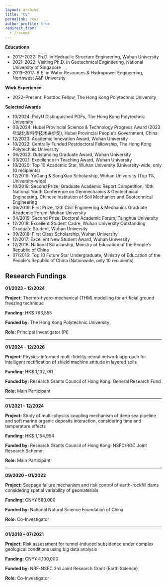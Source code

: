 ```yaml
---
layout: archive
title: "CV"
permalink: /cv/
author_profile: true
redirect_from:
  - /resume
---
```


**Educationn**
* 2017–2022: Ph.D. in Hydraulic Structure Engineering, Wuhan University
* 2021–2022: Visiting Ph.D. in Geotechnical Engineering, National University of Singapore
* 2013–2017: B.E. in Water Resources & Hydropower Engineering, Northwest A&F University

**Work Experience**
* 2022–Present: Postdoc Fellow, The Hong Kong Polytechnic University
  
**Selected Awards**
*	10/2024: PolyU Distinguished PDFs, The Hong Kong Polytechnic University
*	03/2024: Hubei Provincial Science & Technology Progress Award (2023年湖北省科学技术进步奖), Hubei Provincial People's Government, China
*	12/2023: Academic Innovation Award, Wuhan University
*	10/2022: Centrally Funded Postdoctoral Fellowship, The Hong Kong Polytechnic University
*	06/2022: Outstanding Graduate Award, Wuhan University
*	03/2021: Excellence in Teaching Award, Wuhan University
*	10/2020: Top 10 Academic Star, Wuhan University (University-wide, only 10 recipients)
*	12/2019: YuGang & SongXiao Scholarship, Wuhan University (Top 1%, University-wide)
*	10/2019: Second Prize, Graduate Academic Report Competition, 10th National Youth Conference on Geomechanics & Geotechnical Engineering, Chinese Institution of Soil Mechanics and Geotechnical Engineering
*	06/2019: First Prize, 12th Civil Engineering & Mechanics Graduate Academic Forum, Wuhan University  
*	04/2019: Second Prize, Doctoral Academic Forum, Tsinghua University
*	12/2018: Excellent Student Cadre, Wuhan University Outstanding Graduate Student, Wuhan University
*	09/2018: First Class Scholarship, Wuhan University
*	12/2017: Excellent New Student Award, Wuhan University
*	12/2016: National Scholarship, Ministry of Education of the People's Republic of China
*	07/2016: Top 10 Future Star Undergraduate, Ministry of Education of the People's Republic of China (Nationwide, only 10 recipients)


<h2>Research Fundings</h2>

<div style="margin-bottom: 15px;">
  <p><strong>01/2023 – 12/2024</strong></p>
  <p><strong>Project:</strong> Thermo-hydro-mechanical (THM) modelling for artificial ground freezing technique</p>
  <p><strong>Funding:</strong> HK$ 763,555</p>
  <p><strong>Funded by:</strong> The Hong Kong Polytechnic University</p>
  <p><strong>Role:</strong> Principal Investigator (PI)</p>
</div>

<hr style="border-top: 1px solid #ccc;"/>

<div style="margin-bottom: 15px;">
  <p><strong>01/2024 – 12/2026</strong></p>
  <p><strong>Project:</strong> Physics-informed multi-fidelity neural network approach for intelligent rectification of shield machine attitude in layered soils</p>
  <p><strong>Funding:</strong> HK$ 1,132,781</p>
  <p><strong>Funded by:</strong> Research Grants Council of Hong Kong: General Research Fund</p>
  <p><strong>Role:</strong> Main Participant</p>
</div>

<hr style="border-top: 1px solid #ccc;"/>

<div style="margin-bottom: 15px;">
  <p><strong>01/2021 – 12/2024</strong></p>
  <p><strong>Project:</strong> Study of multi-physics coupling mechanism of deep sea pipeline and soft marine organic deposits interaction, considering time and temperature effects</p>
  <p><strong>Funding:</strong> HK$ 1,154,954</p>
  <p><strong>Funded by:</strong> Research Grants Council of Hong Kong: NSFC/RGC Joint Research Scheme</p>
  <p><strong>Role:</strong> Main Participant</p>
</div>

<hr style="border-top: 1px solid #ccc;"/>

<div style="margin-bottom: 15px;">
  <p><strong>09/2020 – 01/2022</strong></p>
  <p><strong>Project:</strong> Seepage failure mechanism and risk control of earth-rockfill dams considering spatial variability of geomaterials</p>
  <p><strong>Funding:</strong> CNY¥ 580,000</p>
  <p><strong>Funded by:</strong> National Natural Science Foundation of China</p>
  <p><strong>Role:</strong> Co-Investigator</p>
</div>

<hr style="border-top: 1px solid #ccc;"/>

<div style="margin-bottom: 15px;">
  <p><strong>01/2018 – 07/2021</strong></p>
  <p><strong>Project:</strong> Risk assessment for tunnel-induced subsidence under complex geological conditions using big data analysis</p>
  <p><strong>Funding:</strong> CNY¥ 4,100,000</p>
  <p><strong>Funded by:</strong> NRF-NSFC 3rd Joint Research Grant (Earth Science)</p>
  <p><strong>Role:</strong> Co-Investigator</p>
</div>

